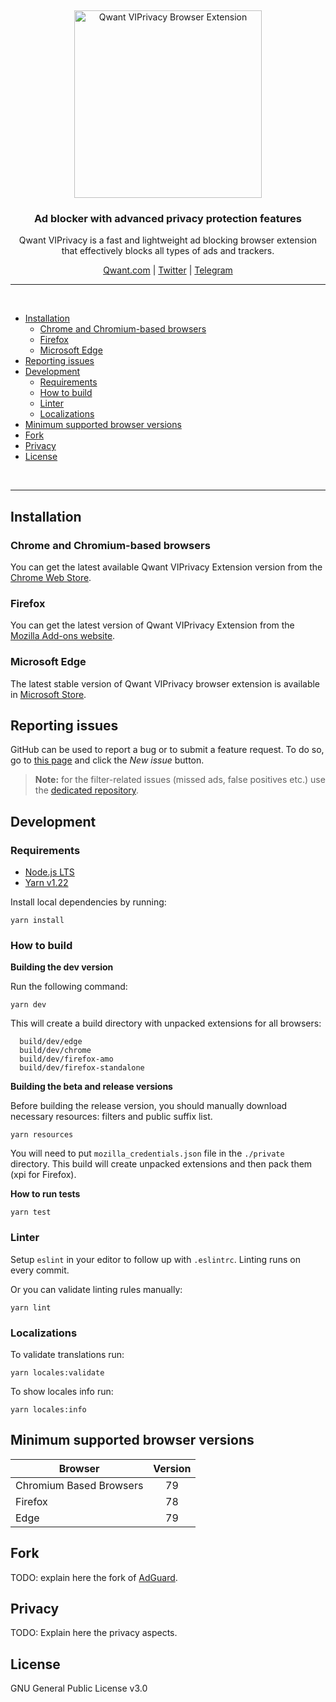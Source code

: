 &nbsp;

<p align="center">
  <img src="https://user-images.githubusercontent.com/1442690/168590504-defc3ec9-0b78-4d85-b87f-bb76724ca665.png" width="300px" alt="Qwant VIPrivacy Browser Extension" />
</p>
<h3 align="center">Ad blocker with advanced privacy protection features</h3>
<p align="center">
  Qwant VIPrivacy is a fast and lightweight ad blocking browser extension<br/>that effectively blocks all types of ads and trackers.
</p>

<p align="center">
    <a href="https://qwant.com/">Qwant.com</a> |
    <a href="https://twitter.com/Qwant_FR">Twitter</a> |
    <a href="https://t.me/ClubQwant">Telegram</a>
</p>

<hr />
<br />

- [Installation](#installation)
  - [Chrome and Chromium-based browsers](#installation-chrome)
  - [Firefox](#installation-firefox)
  - [Microsoft Edge](#installation-edge)
- [Reporting issues](#contribution-reporting)
- [Development](#dev)
  - [Requirements](#dev-requirements)
  - [How to build](#dev-build)
  - [Linter](#dev-linter)
  - [Localizations](#dev-localizations)
- [Minimum supported browser versions](#minimum-supported-browser-versions)
- [Fork](#fork)
- [Privacy](#privacy)
- [License](#license)

<br />
<hr />

<a id="installation"></a>

## Installation

<a id="installation-chrome"></a>

### Chrome and Chromium-based browsers

You can get the latest available Qwant VIPrivacy Extension version from the [Chrome Web Store](https://chrome.google.com/webstore/detail/qwant/hnlkiofnhhoahaiimdicppgemmmomijo).

<a id="installation-firefox"></a>

### Firefox

You can get the latest version of Qwant VIPrivacy Extension from the [Mozilla Add-ons website](https://addons.mozilla.org/fr/firefox/addon/qwantcom-for-firefox/).

<a id="installation-edge"></a>

### Microsoft Edge

The latest stable version of Qwant VIPrivacy browser extension is available in [Microsoft Store](https://microsoftedge.microsoft.com/addons/detail/qwant/eljplgljphmgjhnalbganhenlcapgnne).

<a id="contribution-reporting"></a>

## Reporting issues

GitHub can be used to report a bug or to submit a feature request. To do so, go to [this page](https://github.com/Qwant/qwant-viprivacy/issues) and click the _New issue_ button.

> **Note:** for the filter-related issues (missed ads, false positives etc.) use the [dedicated repository](https://github.com/AdguardTeam/AdguardFilters).

<a id="dev-requirements"></a>

## Development

### Requirements

- [Node.js LTS](https://nodejs.org/en/download/)
- [Yarn v1.22](https://yarnpkg.com/en/docs/install/)

Install local dependencies by running:

```
yarn install
```

<a id="dev-build"></a>

### How to build

**Building the dev version**

Run the following command:

```
yarn dev
```

This will create a build directory with unpacked extensions for all browsers:

```
  build/dev/edge
  build/dev/chrome
  build/dev/firefox-amo
  build/dev/firefox-standalone
```

**Building the beta and release versions**

Before building the release version, you should manually download necessary resources: filters and public suffix list.

```
yarn resources
```

You will need to put `mozilla_credentials.json` file in the `./private` directory. This build will create unpacked extensions and then pack them (xpi for Firefox).

**How to run tests**

```
yarn test
```

<a id="dev-linter"></a>

### Linter

Setup `eslint` in your editor to follow up with `.eslintrc`. Linting runs on every commit.

Or you can validate linting rules manually:

```
yarn lint
```

<a id="dev-localizations"></a>

### Localizations

To validate translations run:

```
yarn locales:validate
```

To show locales info run:

```
yarn locales:info
```

<a id="minimum-supported-browser-versions"></a>

## Minimum supported browser versions

| Browser                 | Version |
| ----------------------- | :-----: |
| Chromium Based Browsers |   79    |
| Firefox                 |   78    |
| Edge                    |   79    |

<a id="fork"></a>

## Fork

TODO: explain here the fork of [AdGuard](https://github.com/AdguardTeam/AdguardBrowserExtension).

<a id="privacy"></a>

## Privacy

TODO: Explain here the privacy aspects.

<a id="license"></a>

## License

GNU General Public License v3.0
